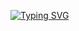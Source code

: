 <a href="https://git.io/typing-svg"><img src="https://readme-typing-svg.demolab.com?font=Gruppo&size=40&duration=3000&pause=1000&color=C6FF00&multiline=true&random=false&width=435&lines=B4DP0S31D0N;CyberSecurity+Analyst+%7C+Security+%2B+%7C+E%7CHE+" alt="Typing SVG" /></a>
